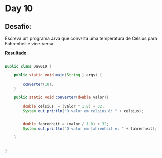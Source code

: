 # Day 10

## Desafio:

Escreva um programa Java que converta uma temperatura de Celsius para Fahrenheit e vice-versa.

**Resultado:**

```java

public class Day010 {

    public static void main(String[] args) {
        
        converter(10);
    }

    public static void converter(double valor){

        double celsius  = (valor * 1.8) + 32;
        System.out.println("O valor em celsius é: " + celsius);


        double fahrenheit = (valor / 1.8) + 32;
        System.out.println("O valor em fahrenheit é: " + fahrenheit);

    }
    
    
}

